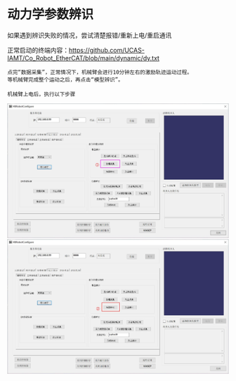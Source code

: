 # 动力学参数辨识

如果遇到辨识失败的情况，尝试清楚报错/重新上电/重启通讯

正常启动的终端内容：https://github.com/UCAS-IAMT/Co_Robot_EtherCAT/blob/main/dynamic/dy.txt
```
点完“数据采集”，正常情况下，机械臂会进行10分钟左右的激励轨迹运动过程。
等机械臂完成整个运动之后，再点击“模型辨识”。

机械臂上电后，执行以下步骤
```
![](https://github.com/UCAS-IAMT/Co_Robot_EtherCAT/blob/main/dynamic/11.jpg)
![](https://github.com/UCAS-IAMT/Co_Robot_EtherCAT/blob/main/dynamic/22.jpg)
